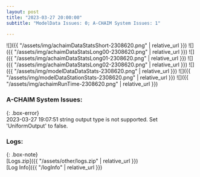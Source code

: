 ```yaml
---
layout: post
title: "2023-03-27 20:00:00"
subtitle: "ModelData Issues: 0; A-CHAIM System Issues: 1"

---
```


![]({{ "/assets/img/achaimDataStatsShort-2308620.png" | relative_url }})
![]({{ "/assets/img/achaimDataStatsLong00-2308620.png" | relative_url }})
![]({{ "/assets/img/achaimDataStatsLong01-2308620.png" | relative_url }})
![]({{ "/assets/img/achaimDataStatsLong02-2308620.png" | relative_url }})
![]({{ "/assets/img/modelDataDataStats-2308620.png" | relative_url }})
![]({{ "/assets/img/modelDataStationStats-2308620.png" | relative_url }})
![]({{ "/assets/img/achaimRunTime-2308620.png" | relative_url }})



### A-CHAIM System Issues:  
  
{: .box-error}  
2023-03-27 19:07:51 string output type is not supported. Set 'UniformOutput' to false.  

### Logs:  
  
{: .box-note}  
[Logs.zip]({{ "/assets/other/logs.zip" | relative_url }})  
[Log Info]({{ "/logInfo" | relative_url }})  

